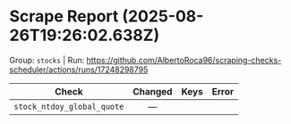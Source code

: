 # Scrape Report (2025-08-26T19:26:02.638Z)

Group: `stocks`  |  Run: https://github.com/AlbertoRoca96/scraping-checks-scheduler/actions/runs/17248298795

| Check | Changed | Keys | Error |
|---|:---:|:--|:--|
| `stock_ntdoy_global_quote` | — |  |  |
